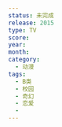```yaml
---
status: 未完成
release: 2015
type: TV
score:
year:
month:
category:
  - 动漫
tags:
  - B类
  - 校园
  - 奇幻
  - 恋爱
  - 
---
```

